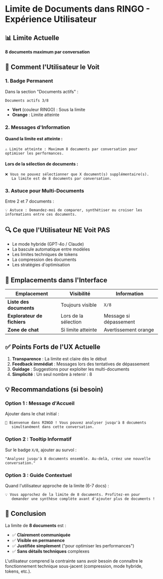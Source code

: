 # Limite de Documents dans RINGO - Expérience Utilisateur

## 📊 Limite Actuelle

**8 documents maximum par conversation**

## 🎯 Comment l'Utilisateur le Voit

### 1. Badge Permanent
Dans la section "Documents actifs" :
```
Documents actifs 3/8
```
- **Vert** (couleur RINGO) : Sous la limite
- **Orange** : Limite atteinte

### 2. Messages d'Information

#### Quand la limite est atteinte :
```
⚠️ Limite atteinte : Maximum 8 documents par conversation pour optimiser les performances.
```

#### Lors de la sélection de documents :
```
❌ Vous ne pouvez sélectionner que X document(s) supplémentaire(s). 
   La limite est de 8 documents par conversation.
```

### 3. Astuce pour Multi-Documents
Entre 2 et 7 documents :
```
💡 Astuce : Demandez-moi de comparer, synthétiser ou croiser les informations entre ces documents.
```

## 🔍 Ce que l'Utilisateur NE Voit PAS

- Le mode hybride (GPT-4o / Claude)
- La bascule automatique entre modèles
- Les limites techniques de tokens
- La compression des documents
- Les stratégies d'optimisation

## 📱 Emplacements dans l'Interface

| Emplacement | Visibilité | Information |
|-------------|------------|-------------|
| **Liste des documents** | Toujours visible | `X/8` |
| **Explorateur de fichiers** | Lors de la sélection | Message si dépassement |
| **Zone de chat** | Si limite atteinte | Avertissement orange |

## ✅ Points Forts de l'UX Actuelle

1. **Transparence** : La limite est claire dès le début
2. **Feedback immédiat** : Messages lors des tentatives de dépassement
3. **Guidage** : Suggestions pour exploiter les multi-documents
4. **Simplicité** : Un seul nombre à retenir : 8

## 💡 Recommandations (si besoin)

### Option 1 : Message d'Accueil
Ajouter dans le chat initial :
```
💬 Bienvenue dans RINGO ! Vous pouvez analyser jusqu'à 8 documents 
   simultanément dans cette conversation.
```

### Option 2 : Tooltip Informatif
Sur le badge `X/8`, ajouter au survol :
```
"Analysez jusqu'à 8 documents ensemble. Au-delà, créez une nouvelle conversation."
```

### Option 3 : Guide Contextuel
Quand l'utilisateur approche de la limite (6-7 docs) :
```
💡 Vous approchez de la limite de 8 documents. Profitez-en pour 
   demander une synthèse complète avant d'ajouter plus de documents !
```

## 🎯 Conclusion

La limite de **8 documents** est :
- ✅ **Clairement communiquée**
- ✅ **Visible en permanence**
- ✅ **Justifiée simplement** ("pour optimiser les performances")
- ✅ **Sans détails techniques** complexes

L'utilisateur comprend la contrainte sans avoir besoin de connaître le fonctionnement technique sous-jacent (compression, mode hybride, tokens, etc.). 